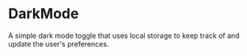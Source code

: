 # DarkMode
A simple dark mode toggle that uses local storage to keep track of and update the user's preferences. 
